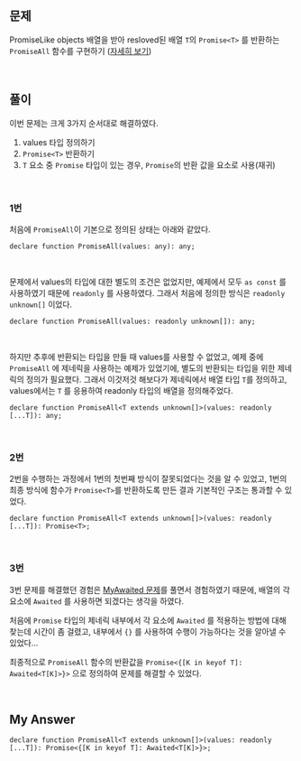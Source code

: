 ## 문제

PromiseLike objects 배열을 받아 resloved된 배열 `T`의 `Promise<T>` 를 반환하는 `PromiseAll` 함수를 구현하기 ([자세히 보기](https://github.com/type-challenges/type-challenges/blob/main/questions/00020-medium-promise-all/README.md))

<br>

## 풀이

이번 문제는 크게 3가지 순서대로 해결하였다.

1. values 타입 정의하기
2. `Promise<T>` 반환하기
3. `T` 요소 중 `Promise` 타입이 있는 경우, `Promise`의 반환 값을 요소로 사용(재귀)

<br>

### 1번

처음에 `PromiseAll`이 기본으로 정의된 상태는 아래와 같았다.

```tsx
declare function PromiseAll(values: any): any;
```

<br>

문제에서 values의 타입에 대한 별도의 조건은 없었지만, 예제에서 모두 `as const` 를 사용하였기 때문에 `readonly` 를 사용하였다. 그래서 처음에 정의한 방식은 `readonly unknown[]` 이었다.

```tsx
declare function PromiseAll(values: readonly unknown[]): any;
```

<br>

하지만 추후에 반환되는 타입을 만들 때 values를 사용할 수 없었고, 예제 중에 `PromiseAll` 에 제네릭을 사용하는 예제가 있었기에, 별도의 반환되는 타입을 위한 제네릭의 정의가 필요했다. 그래서 이것저것 해보다가 제네릭에서 배열 타입 `T`를 정의하고, values에서는 `T` 를 응용하여 readonly 타입의 배열을 정의해주었다.

```tsx
declare function PromiseAll<T extends unknown[]>(values: readonly [...T]): any;
```

<br>

### 2번

2번을 수행하는 과정에서 1번의 첫번째 방식이 잘못되었다는 것을 알 수 있었고, 1번의 최종 방식에 함수가 `Promise<T>`를 반환하도록 만든 결과 기본적인 구조는 통과할 수 있었다.

```tsx
declare function PromiseAll<T extends unknown[]>(values: readonly [...T]): Promise<T>;
```

<br>

### 3번

3번 문제를 해결했던 경험은 [MyAwaited 문제](https://www.notion.so/77920e75de374b6498349d477973f23b)를 풀면서 경험하였기 때문에, 배열의 각 요소에  `Awaited` 를 사용하면 되겠다는 생각을 하였다.

처음에 `Promise` 타입의 제네릭 내부에서 각 요소에 `Awaited` 를 적용하는 방법에 대해 찾는데 시간이 좀 걸렸고, 내부에서 `{}` 를 사용하여 수행이 가능하다는 것을 알아낼 수 있었다…

최종적으로 `PromiseAll` 함수의 반환값을 `Promise<{[K in keyof T]: Awaited<T[K]>}>` 으로 정의하여 문제를 해결할 수 있었다.

<br>

## My Answer

```tsx
declare function PromiseAll<T extends unknown[]>(values: readonly [...T]): Promise<{[K in keyof T]: Awaited<T[K]>}>;
```